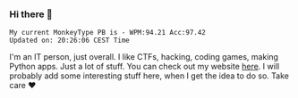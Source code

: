 ### Hi there 👋
<!-- PB START -->
```
My current MonkeyType PB is - WPM:94.21 Acc:97.42
Updated on: 20:26:06 CEST Time
```
<!-- PB END -->
I'm an IT person, just overall. I like CTFs, hacking, coding games, making Python apps. Just a lot of stuff.
You can check out my website [here](https://skill3472.github.io/).
I will probably add some interesting stuff here, when I get the idea to do so. Take care ❤️
